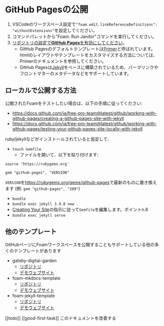 # GitHub Pagesの公開

1. VSCodeのワークスペース設定で`"foam.edit.linkReferenceDefinitions": "withoutExtensions"`を設定してください。
2. コマンドパレットから"Foam: Run Janitor"コマンドを実行してください。
3. [リポジトリの設定で**GitHub Pages**を有効にしてください](https://guides.github.com/features/pages/)。
   - GitHub Pagesのデフォルトテンプレートは[Primer](https://github.com/pages-themes/primer)と呼ばれています。htmlのレイアウトやテンプレートをカスタマイズする方法については、Primerのドキュメントを参照してください。
   - GitHub Pagesは[Jekyll](https://jekyllrb.com/)をベースに構築されているため、パーマリンクやフロントマターのメタデータなどをサポートしています。

## ローカルで公開する方法

公開されたFoamをテストしたい場合は、以下の手順に従ってください:

- <https://docs.github.com/ja/free-pro-team@latest/github/working-with-github-pages/creating-a-github-pages-site-with-jekyll>
- <https://docs.github.com/ja/free-pro-team@latest/github/working-with-github-pages/testing-your-github-pages-site-locally-with-jekyll>

ruby/jekyllなどがインストールされていると仮定して:

- `touch Gemfile`
  - ファイルを開いて、以下を貼り付けます:

```
source 'https://rubygems.org'

gem "github-pages", "VERSION"
```

`VERSION`を<https://rubygems.org/gems/github-pages>で最新のものに置き換えます (例: `gem "github-pages", "209"`)

- `bundle`
- `bundle exec jekyll 3.9.0 new .`
- [Creating Your Site](https://docs.github.com/ja/free-pro-team@latest/github/working-with-github-pages/creating-a-github-pages-site-with-jekyll#creating-your-site)の指示に従って`Gemfile`を編集します。ポイントn.8
- `bundle exec jekyll serve`

## 他のテンプレート

GitHubページにFoamワークスペースを公開することもサポートしている他の多くのテンプレートがあります

* gatsby-digital-garden
  * [リポジトリ](https://github.com/mathieudutour/gatsby-digital-garden)
  * [デモウェブサイト](https://mathieudutour.github.io/gatsby-digital-garden/)
* foam-mkdocs-template
  * [リポジトリ](https://github.com/Jackiexiao/foam-mkdocs-template)
  * [デモウェブサイト](https://jackiexiao.github.io/foam/)
* foam-jekyll-template
  * [リポジトリ](https://github.com/hikerpig/foam-jekyll-template)
  * [デモウェブサイト](https://hikerpig.github.io/foam-jekyll-template/)

[[todo]] [[good-first-task]] このドキュメントを改善する



